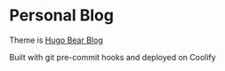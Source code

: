 # Personal Blog
Theme is [Hugo Bear Blog](https://themes.gohugo.io/themes/hugo-bearblog/)

Built with git pre-commit hooks and deployed on Coolify
